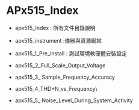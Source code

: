 APx515\_Index
=============

-   apx515\_Index : 所有文件目錄說明
-   apx515\_instrument :儀器與資源網站
-   apx515\_1\_Pre\_install : 測試環境軟硬體安裝設定

-   apx515\_2\_Full\_Scale\_Output\_Voltage

-   apx515\_3\_ Sample\_Frequency\_Accuracy

-   apx515\_4\_THD+N\_vs\_Frequency\
-   apx515\_5\_ Noise\_Level\_During\_System\_Activity


